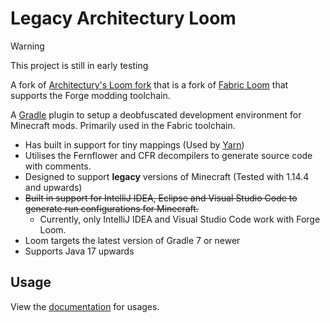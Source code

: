 # Legacy Architectury Loom

> [!WARNING]
> This project is still in early testing

A fork of [Architectury's Loom fork]("https://github.com/architectury/architectury-loom") that is a fork of [Fabric Loom](https://github.com/FabricMC/fabric-loom) that supports the Forge modding toolchain.

A [Gradle](https://gradle.org/) plugin to setup a deobfuscated development environment for Minecraft mods. Primarily used in the Fabric toolchain.

* Has built in support for tiny mappings (Used by [Yarn](https://github.com/FabricMC/yarn))
* Utilises the Fernflower and CFR decompilers to generate source code with comments.
* Designed to support **legacy** versions of Minecraft (Tested with 1.14.4 and upwards)
* ~~Built in support for IntelliJ IDEA, Eclipse and Visual Studio Code to generate run configurations for Minecraft.~~
  - Currently, only IntelliJ IDEA and Visual Studio Code work with Forge Loom.
* Loom targets the latest version of Gradle 7 or newer 
* Supports Java 17 upwards

## Usage

View the [documentation](https://architectury.github.io/architectury-documentations/docs/forge_loom/) for usages.